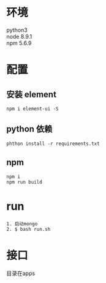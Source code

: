 # 环境
python3     
node 8.9.1    
npm 5.6.9   

# 配置 
## 安装 element 
``` shell
npm i element-ui -S
```

## python 依赖
``` shell
phthon install -r requirements.txt
```

## npm
``` shell
npm i
npm run build
```

# run
``` shell
1. 启动mongo 
2. $ bash run.sh
```

# 接口
目录在apps
